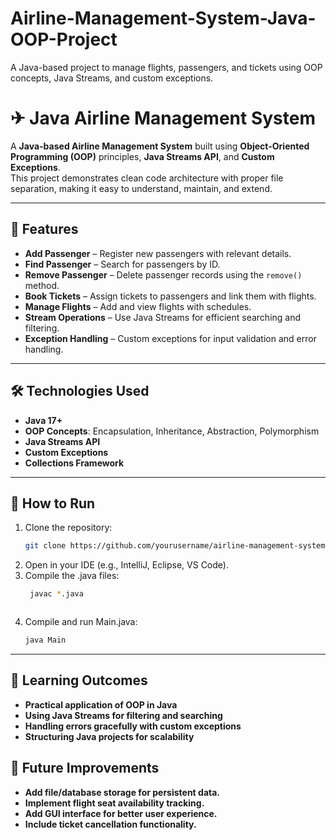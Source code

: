 # Airline-Management-System-Java-OOP-Project
A Java-based project to manage flights, passengers, and tickets using OOP concepts, Java Streams, and custom exceptions.
# ✈ Java Airline Management System

A **Java-based Airline Management System** built using **Object-Oriented Programming (OOP)** principles, **Java Streams API**, and **Custom Exceptions**.  
This project demonstrates clean code architecture with proper file separation, making it easy to understand, maintain, and extend.

---

## 📌 Features
- **Add Passenger** – Register new passengers with relevant details.
- **Find Passenger** – Search for passengers by ID.
- **Remove Passenger** – Delete passenger records using the `remove()` method.
- **Book Tickets** – Assign tickets to passengers and link them with flights.
- **Manage Flights** – Add and view flights with schedules.
- **Stream Operations** – Use Java Streams for efficient searching and filtering.
- **Exception Handling** – Custom exceptions for input validation and error handling.

---

## 🛠 Technologies Used
- **Java 17+**
- **OOP Concepts**: Encapsulation, Inheritance, Abstraction, Polymorphism
- **Java Streams API**
- **Custom Exceptions**
- **Collections Framework**

---

## 🚀 How to Run
1. Clone the repository:
   ```bash
   git clone https://github.com/yourusername/airline-management-system.git
2. Open in your IDE (e.g., IntelliJ, Eclipse, VS Code).
3. Compile the .java files:
   ```bash
    javac *.java



4. Compile and run Main.java:
   ```bash
   java Main

   
---

## 🎯 Learning Outcomes
- **Practical application of OOP in Java**
- **Using Java Streams for filtering and searching**
- **Handling errors gracefully with custom exceptions**
- **Structuring Java projects for scalability**

## 📅 Future Improvements
- **Add file/database storage for persistent data.**
- **Implement flight seat availability tracking.**
- **Add GUI interface for better user experience.**
- **Include ticket cancellation functionality.**

